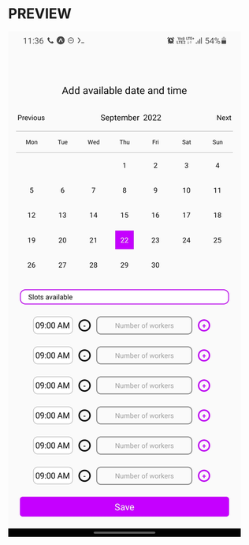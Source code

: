 # PREVIEW

![preview image](https://raw.githubusercontent.com/nasyx-rakeeb/screen/main/preview.jpg)
